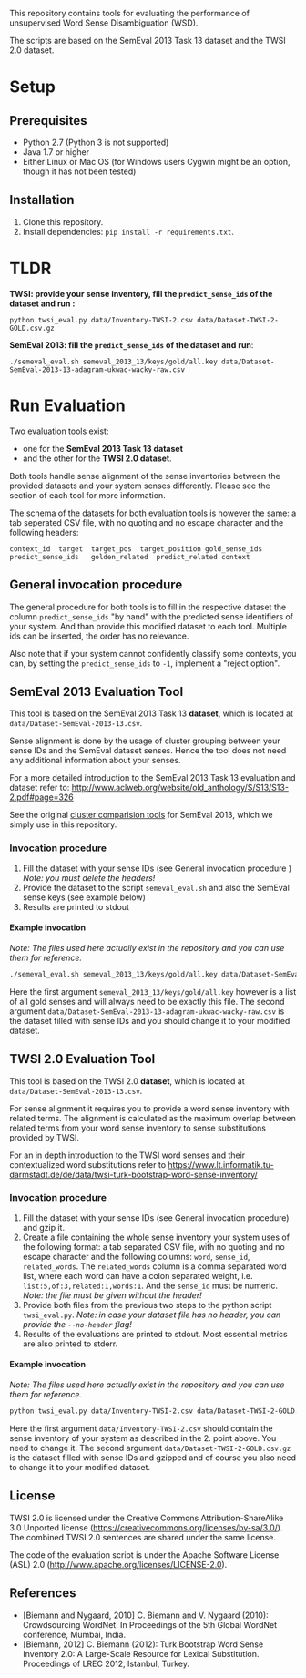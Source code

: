 This repository contains tools for evaluating the performance of unsupervised Word Sense Disambiguation (WSD).

The scripts are based on the SemEval 2013 Task 13 dataset and the TWSI 2.0 dataset.


Setup
=====

## Prerequisites
 - Python 2.7 (Python 3 is not supported) 
 - Java 1.7 or higher
 - Either Linux or Mac OS (for Windows users Cygwin might be an option, though it has not been tested)

## Installation

1. Clone this repository.
3. Install dependencies: `pip install -r requirements.txt`.

TLDR
====

**TWSI: provide your sense inventory, fill the `predict_sense_ids` of the dataset and run :**
```
python twsi_eval.py data/Inventory-TWSI-2.csv data/Dataset-TWSI-2-GOLD.csv.gz
```

**SemEval 2013: fill the `predict_sense_ids` of the dataset and run**:
```
./semeval_eval.sh semeval_2013_13/keys/gold/all.key data/Dataset-SemEval-2013-13-adagram-ukwac-wacky-raw.csv
```

Run Evaluation
==============



Two evaluation tools exist:

- one for the **SemEval 2013 Task 13 dataset** 
- and the other for the **TWSI 2.0 dataset**. 
 
Both tools handle sense alignment of the sense inventories between the provided datasets and your system senses differently. Please see the section of each tool for more information.

The schema of the datasets for both evaluation tools is however the same: a tab seperated CSV file, with no quoting and no escape character and the following headers:

```
context_id	target	target_pos	target_position	gold_sense_ids	predict_sense_ids	golden_related	predict_related	context
```

## General invocation procedure

The general procedure for both tools is to fill in the respective dataset the column `predict_sense_ids` "by hand" with the predicted sense identifiers of your system. And than provide this modified dataset to each tool.
Multiple ids can be inserted, the order has no relevance.

Also note that if your system cannot confidently classify some contexts, you can, by setting the `predict_sense_ids` to `-1`, implement a "reject option".

## SemEval 2013 Evaluation Tool
This tool is based on the SemEval 2013 Task 13 **dataset**, which is located at `data/Dataset-SemEval-2013-13.csv`.

Sense alignment is done by the usage of cluster grouping between your sense IDs and the SemEval dataset senses. Hence the tool does not need any additional information about your senses.

For a more detailed introduction to the SemEval 2013 Task 13 evaluation and dataset refer to: http://www.aclweb.org/website/old_anthology/S/S13/S13-2.pdf#page=326

See the original [cluster comparision tools](https://code.google.com/p/cluster-comparison-tools/) for SemEval 2013, which we simply use in this repository. 

### Invocation procedure

1. Fill the dataset with your sense IDs (see General invocation procedure )
   _Note: you must delete the headers!_
2. Provide the dataset to the script `semeval_eval.sh` and also the SemEval sense keys (see example below)
4. Results are printed to stdout

#### Example invocation

_Note: The files used here actually exist in the repository and you can use them for reference._

```bash
./semeval_eval.sh semeval_2013_13/keys/gold/all.key data/Dataset-SemEval-2013-13-adagram-ukwac-wacky-raw.csv
```

Here the first argument `semeval_2013_13/keys/gold/all.key` however is a list of all gold senses and will always need to be exactly this file. The second argument `data/Dataset-SemEval-2013-13-adagram-ukwac-wacky-raw.csv` is the dataset filled with sense IDs and you should change it to your modified dataset.

## TWSI 2.0 Evaluation Tool

This tool is based on the TWSI 2.0 **dataset**, which is located at `data/Dataset-SemEval-2013-13.csv`.

For sense alignment it requires you to provide a word sense inventory with related terms. The alignment is calculated as the maximum overlap between related terms from your word sense inventory to sense substitutions provided by TWSI.

For an in depth introduction to the TWSI word senses and their contextualized word substitutions refer to https://www.lt.informatik.tu-darmstadt.de/de/data/twsi-turk-bootstrap-word-sense-inventory/

### Invocation procedure

1. Fill the dataset with your sense IDs (see General invocation procedure) and gzip it.
2. Create a file containing the whole sense inventory your system uses of the following format: a tab separated CSV file, with no quoting and no escape character and the following columns: `word`, `sense_id`, `related_words`. The `related_words` column is a comma separated word list, where each word can have a colon separated weight, i.e. `list:5,of:3,related:1,words:1`. And the `sense_id` must be numeric. 
    _Note: the file must be given without the header!_
3. Provide both files from the previous two steps to the python script `twsi_eval.py`.
    _Note: in case your dataset file has no header, you can provide the `--no-header` flag!_
4. Results of the evaluations are printed to stdout. Most essential metrics are also printed to stderr.

#### Example invocation

_Note: The files used here actually exist in the repository and you can use them for reference._

```bash
python twsi_eval.py data/Inventory-TWSI-2.csv data/Dataset-TWSI-2-GOLD.csv.gz
```

Here the first argument `data/Inventory-TWSI-2.csv` should contain the sense inventory of your system as described in the 2. point above. You need to change it. The second argument `data/Dataset-TWSI-2-GOLD.csv.gz` is the dataset filled with sense IDs and gzipped and of course you also need to change it to your modified dataset. 

License
-----------
TWSI 2.0 is licensed under the Creative Commons Attribution-ShareAlike 3.0 Unported license (https://creativecommons.org/licenses/by-sa/3.0/). The combined TWSI 2.0 sentences are shared under the same license.

The code of the evaluation script is under the Apache Software License (ASL) 2.0 (http://www.apache.org/licenses/LICENSE-2.0).


References
-------------
* [Biemann and Nygaard, 2010] C. Biemann and V. Nygaard (2010): Crowdsourcing WordNet.  In Proceedings of the 5th Global WordNet conference, Mumbai, India. 
* [Biemann, 2012] C. Biemann (2012): Turk Bootstrap Word Sense Inventory 2.0:  A Large-Scale Resource for Lexical Substitution. Proceedings of LREC 2012, Istanbul, Turkey.
